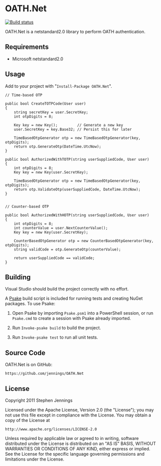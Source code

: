 OATH.Net
====================

[![Build status](https://ci.appveyor.com/api/projects/status/0ud7gevk8ird1i4i)](https://ci.appveyor.com/project/jennings/oath-net)

OATH.Net is a netstandard2.0 library to perform OATH authentication.


## Requirements

* Microsoft netstandard2.0


## Usage

Add to your project with "`Install-Package OATH.Net`".

    // Time-based OTP

    public bool CreateTOTPCode(User user)
    {
        string secretKey = user.SecretKey;
        int otpDigits = 8;

        Key key = new Key();         // Generate a new key
        user.SecretKey = key.Base32; // Persist this for later

        TimeBasedOtpGenerator otp = new TimeBasedOtpGenerator(key, otpDigits);
        return otp.GenerateOtp(DateTime.UtcNow);
    }

    public bool AuthorizedWithTOTP(string userSuppliedCode, User user)
    {
        int otpDigits = 8;
        Key key = new Key(user.SecretKey);

        TimeBasedOtpGenerator otp = new TimeBasedOtpGenerator(key, otpDigits);
        return otp.ValidateOtp(userSuppliedCode, DateTime.UtcNow);
    }


    // Counter-based OTP

    public bool AuthorizedWithHOTP(string userSuppliedCode, User user)
    {
        int otpDigits = 8;
        int counterValue = user.NextCounterValue();
        Key key = new Key(user.SecretKey);

        CounterBasedOtpGenerator otp = new CounterBasedOtpGenerator(key, otpDigits);
        string validCode = otp.GenerateOtp(counterValue);

        return userSuppliedCode == validCode;
    }


## Building ##

Visual Studio should build the project correctly with no effort.

A [Psake](https://github.com/psake/psake) build script is included for running
tests and creating NuGet packages. To use Psake:

1. Open Psake by importing `Psake.psm1` into a PowerShell session, or run
   `Psake.cmd` to create a session with Psake already imported.

2. Run `Invoke-psake build` to build the project.

3. Run `Invoke-psake test` to run all unit tests.


## Source Code

OATH.Net is on GitHub:

    https://github.com/jennings/OATH.Net


## License

Copyright 2011 Stephen Jennings

Licensed under the Apache License, Version 2.0 (the "License");
you may not use this file except in compliance with the License.
You may obtain a copy of the License at

    http://www.apache.org/licenses/LICENSE-2.0

Unless required by applicable law or agreed to in writing, software
distributed under the License is distributed on an "AS IS" BASIS,
WITHOUT WARRANTIES OR CONDITIONS OF ANY KIND, either express or implied.
See the License for the specific language governing permissions and
limitations under the License.
